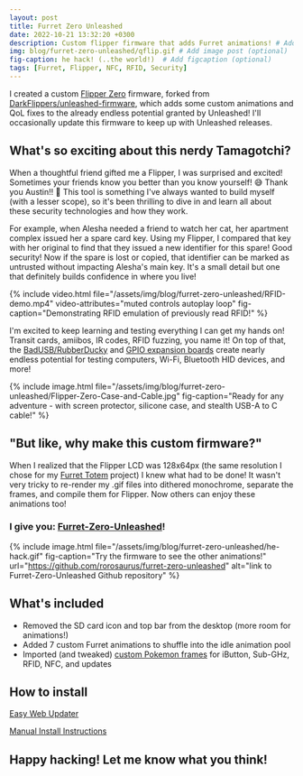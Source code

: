 ```yaml
---
layout: post
title: Furret Zero Unleashed
date: 2022-10-21 13:32:20 +0300
description: Custom flipper firmware that adds Furret animations! # Add post description (optional)
img: blog/furret-zero-unleashed/qflip.gif # Add image post (optional)
fig-caption: he hack! (..the world!)  # Add figcaption (optional)
tags: [Furret, Flipper, NFC, RFID, Security]
---
```


I created a custom [Flipper Zero](https://flipperzero.one/) firmware, forked from [DarkFlippers/unleashed-firmware](https://github.com/DarkFlippers/unleashed-firmware), which adds some custom animations and QoL fixes to the already endless potential granted by Unleashed! I'll occasionally update this firmware to keep up with Unleashed releases.

## What's so exciting about this nerdy Tamagotchi?

When a thoughtful friend gifted me a Flipper, I was surprised and excited! Sometimes your friends know you better than you know yourself! 😅 Thank you Austin!! 💜 This tool is something I've always wanted to build myself (with a lesser scope), so it's been thrilling to dive in and learn all about these security technologies and how they work.

For example, when Alesha needed a friend to watch her cat, her apartment complex issued her a spare card key. Using my Flipper, I compared that key with her original to find that they issued a new identifier for this spare! Good security! Now if the spare is lost or copied, that identifier can be marked as untrusted without impacting Alesha's main key. It's a small detail but one that definitely builds confidence in where you live!

{% include video.html 
    file="/assets/img/blog/furret-zero-unleashed/RFID-demo.mp4"
    video-attributes="muted controls autoplay loop"
    fig-caption="Demonstrating RFID emulation of previously read RFID!"
%}

I'm excited to keep learning and testing everything I can get my hands on! Transit cards, amiibos, IR codes, RFID fuzzing, you name it! On top of that, the [BadUSB/RubberDucky](https://docs.flipperzero.one/bad-usb) and [GPIO expansion boards](https://docs.flipperzero.one/gpio-and-modules) create nearly endless potential for testing computers, Wi-Fi, Bluetooth HID devices, and more!

{% include image.html 
    file="/assets/img/blog/furret-zero-unleashed/Flipper-Zero-Case-and-Cable.jpg"
    fig-caption="Ready for any adventure - with screen protector, silicone case, and stealth USB-A to C cable!"
%}

## "But like, why make this custom firmware?"

When I realized that the Flipper LCD was 128x64px (the same resolution I chose for my [Furret Totem](https://github.com/rorosaurus/FurretTotem) project) I knew what had to be done! It wasn't very tricky to re-render my .gif files into dithered monochrome, separate the frames, and compile them for Flipper. Now others can enjoy these animations too!

### I give you: [Furret-Zero-Unleashed](https://github.com/rorosaurus/furret-zero-unleashed)!

{% include image.html 
    file="/assets/img/blog/furret-zero-unleashed/he-hack.gif"
    fig-caption="Try the firmware to see the other animations!"
    url="https://github.com/rorosaurus/furret-zero-unleashed"
    alt="link to Furret-Zero-Unleashed Github repository"
%}

## What's included

* Removed the SD card icon and top bar from the desktop (more room for animations!)
* Added 7 custom Furret animations to shuffle into the idle animation pool
* Imported (and tweaked) [custom Pokemon frames](https://github.com/rorosaurus/furret-zero-unleashed/commit/a29b4cecd711cc64992431160c28a52aca07e448) for iButton, Sub-GHz, RFID, NFC, and updates

## How to install

[Easy Web Updater](https://lab.flipper.net/?url=https://roryhay.es/assets/files/furret-zero-unleashed/furret-zero-unleashed-023.tgz&channel=release-cfw&version=furret-unleashed-023)

[Manual Install Instructions](https://github.com/rorosaurus/furret-zero-unleashed/blob/dev/documentation/HowToInstall.md)

## Happy hacking! Let me know what you think!